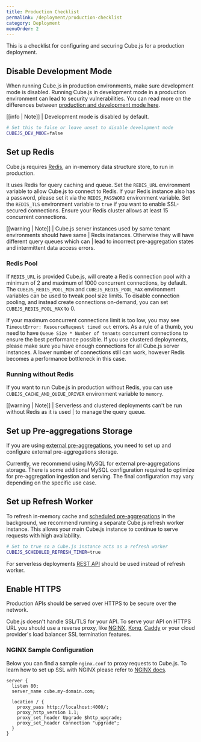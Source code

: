```yaml
---
title: Production Checklist
permalink: /deployment/production-checklist
category: Deployment
menuOrder: 2
---
```


This is a checklist for configuring and securing Cube.js for a production
deployment.

## Disable Development Mode

When running Cube.js in production environments, make sure development mode is
disabled. Running Cube.js in development mode in a production environment can
lead to security vulnerabilities. You can read more on the differences between
[production and development mode here][link-cubejs-dev-vs-prod].

[link-cubejs-dev-vs-prod]: /configuration/overview#development-mode

[[info | Note]]
| Development mode is disabled by default.

```bash
# Set this to false or leave unset to disable development mode
CUBEJS_DEV_MODE=false
```

## Set up Redis

Cube.js requires [Redis](https://redis.io/), an in-memory data structure store,
to run in production.

It uses Redis for query caching and queue. Set the `REDIS_URL` environment
variable to allow Cube.js to connect to Redis. If your Redis instance also has
a password, please set it via the `REDIS_PASSWORD` environment variable. Set
the `REDIS_TLS` environment variable to `true` if you want to enable
SSL-secured connections. Ensure your Redis cluster allows at least 15
concurrent connections.

[[warning | Note]]
| Cube.js server instances used by same tenant environments should have same
| Redis instances. Otherwise they will have different query queues which can
| lead to incorrect pre-aggregation states and intermittent data access errors.

### Redis Pool

If `REDIS_URL` is provided Cube.js, will create a Redis connection pool with a
minimum of 2 and maximum of 1000 concurrent connections, by default.
The `CUBEJS_REDIS_POOL_MIN` and `CUBEJS_REDIS_POOL_MAX` environment variables
can be used to tweak pool size limits. To disable connection pooling, and
instead create connections on-demand, you can set `CUBEJS_REDIS_POOL_MAX` to 0.

If your maximum concurrent connections limit is too low, you may see
`TimeoutError: ResourceRequest timed out` errors. As a rule of a thumb, you
need to have `Queue Size * Number of tenants` concurrent connections to ensure
the best performance possible. If you use clustered deployments, please make
sure you have enough connections for all Cube.js server instances. A lower
number of connections still can work, however Redis becomes a performance
bottleneck in this case.

### Running without Redis

If you want to run Cube.js in production without Redis, you can use
`CUBEJS_CACHE_AND_QUEUE_DRIVER` environment variable to `memory`.

[[warning | Note]]
| Serverless and clustered deployments can't be run without Redis as it is used
| to manage the query queue.

## Set up Pre-aggregations Storage

If you are using [external pre-aggregations][link-pre-aggregations], you need
to set up and configure external pre-aggregations storage.

[link-pre-aggregations]: /pre-aggregations#external-pre-aggregations

Currently, we recommend using MySQL for external pre-aggregations storage.
There is some additional MySQL configuration required to optimize for
pre-aggregation ingestion and serving. The final configuration may vary
depending on the specific use case.

## Set up Refresh Worker

To refresh in-memory cache and [scheduled pre-aggregations][link-scheduled-refresh] in the background, we
recommend running a separate Cube.js refresh worker instance. This allows your main Cube.js instance
to continue to serve requests with high availability.

[link-scheduled-refresh]: /pre-aggregations#scheduled-refresh

```bash
# Set to true so a Cube.js instance acts as a refresh worker
CUBEJS_SCHEDULED_REFRESH_TIMER=true
```

For serverless deployments [REST API](rest-api#api-reference-v-1-run-scheduled-refresh) should be used instead of refresh worker.

## Enable HTTPS

Production APIs should be served over HTTPS to be secure over the network.

Cube.js doesn't handle SSL/TLS for your API. To serve your API on HTTPS URL you
should use a reverse proxy, like [NGINX][link-nginx], [Kong][link-kong],
[Caddy][link-caddy] or your cloud provider's load balancer SSL termination
features.

[link-nginx]: https://www.nginx.com/
[link-kong]: https://konghq.com/kong/
[link-caddy]: https://caddyserver.com/

### NGINX Sample Configuration

Below you can find a sample `nginx.conf` to proxy requests to Cube.js. To learn
how to set up SSL with NGINX please refer to [NGINX docs][link-nginx-docs].

[link-nginx-docs]: https://nginx.org/en/docs/http/configuring_https_servers.html

```nginx
server {
  listen 80;
  server_name cube.my-domain.com;

  location / {
    proxy_pass http://localhost:4000/;
    proxy_http_version 1.1;
    proxy_set_header Upgrade $http_upgrade;
    proxy_set_header Connection "upgrade";
  }
}
```

